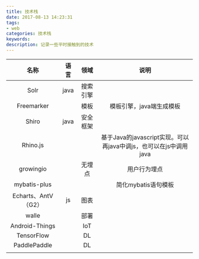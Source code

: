 ```yaml
---
title: 技术栈
date: 2017-08-13 14:23:31
tags: 
- web
categories: 技术栈
keywords: 
description: 记录一些平时接触到的技术
---
```




|        名称        |  语言  |  领域  |                    说明                    |
| :--------------: | :--: | :--: | :--------------------------------------: |
|       Solr       | java | 搜索引擎 |                                          |
|    Freemarker    |      |  模板  |              模板引擎，java端生成模板              |
|      Shiro       | java | 安全框架 |                                          |
|     Rhino.js     |      |      | 基于Java的javascript实现。可以再java中调js，也可以在js中调用java |
|    growingio     |      | 无埋点  |                  用户行为埋点                  |
|   mybatis-plus   |      |      |              简化mybatis语句模板               |
| Echarts、AntV（G2） |  js  |  图表  |                                          |
|      walle       |      |  部署  |                                          |
|  Android-Things  |      | IoT  |                                          |
|    TensorFlow    |      |  DL  |                                          |
|   PaddlePaddle   |      |  DL  |                                          |
|                  |      |      |                                          |

